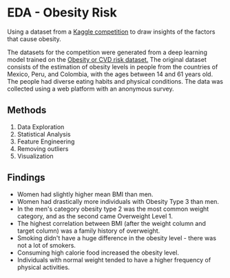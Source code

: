 # EDA - Obesity Risk
Using a dataset from a [Kaggle competition](https://www.kaggle.com/competitions/playground-series-s4e2/data) to draw insights of the factors that cause obesity. 

The datasets for the competition were generated from a deep learning model trained on the [Obesity or CVD risk dataset.](https://www.kaggle.com/datasets/aravindpcoder/obesity-or-cvd-risk-classifyregressorcluster/data) 
The original dataset consists of the estimation of obesity levels in people from the countries of Mexico, Peru, and Colombia, with the ages between 14 and 61 years old. The people had diverse eating habits and physical conditions. The data was collected using a web platform with an anonymous survey.
## Methods

1. Data Exploration
2. Statistical Analysis
3. Feature Engineering
4. Removing outliers
5. Visualization

## Findings

- Women had slightly higher mean BMI than men.
- Women had drastically more individuals with Obesity Type 3 than men.
- In the men's category obesity type 2 was the most common weight category, and as the second came Overweight Level 1.
- The highest correlation between BMI (after the weight column and target column) was a family history of overweight.
- Smoking didn't have a huge difference in the obesity level - there was not a lot of smokers.
- Consuming high calorie food increased the obesity level.
- Individuals with normal weight tended to have a higher frequency of physical activities.

